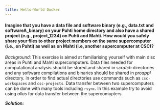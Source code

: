 ```yaml
---
title: Hello-World Docker
---
```




#### Imagine that you have a data file and software binary (e.g., data.txt and softwareA_binary) on your Puhti home directory and  also have a shared project (e.g., project_1234) on Puhti and Mahti. How would you safely share your files to other project members on the same supercomputer (i.e., on Puhti) as well as on Mahti (i.e, another supercomputer at CSC)?

*Background*: This exercise is aimed at familiarising yourself with main disc areas in Puhti and Mahti supercomputers. Data files needed for computational analysis should be stored and shared in *scratch* directories and any software compilations and binaries should be shared in *proappl* directory. In order to find actual directories use commands such as `csc-workspaces` and `csc-projects`. Data transfer between two supercomputers can be done with many tools including `rsync`. In this example try to avoid using *allas* for data transfer between the supercomupters. 

***Solution:***
